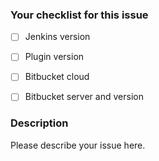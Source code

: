 <!--
User question must be directed at the Jenkins user mailing list or Jenkins gitter
https://groups.google.com/group/jenkinsci-users/topics
https://gitter.im/jenkinsci/jenkins
Only concerned about actual issues or features regarding the plugin, these features are best sent a pull request.
Be warned that issues regarding user question will be closed.
-->

### Your checklist for this issue

- [ ] Jenkins version

- [ ] Plugin version

- [ ] Bitbucket cloud

- [ ] Bitbucket server and version

<!--
Put an `x` into the [ ] to show you have filled the information below
Describe your issue below
-->

### Description

Please describe your issue here.
